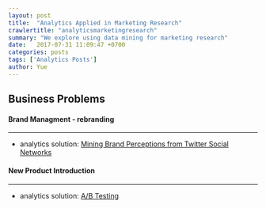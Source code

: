 ```yaml
---
layout: post
title:  "Analytics Applied in Marketing Research"
crawlertitle: "analyticsmarketingresearch"
summary: "We explore using data mining for marketing research"
date:   2017-07-31 11:09:47 +0700
categories: posts
tags: ['Analytics Posts']
author: Yue
---
```


Business Problems
---
#### Brand Managment - rebranding
___

   - analytics solution: [Mining Brand Perceptions from Twitter Social Networks](http://cs.iit.edu/~culotta/pubs/culotta16mining.pdf)
   
#### New Product Introduction
___

   - analytics solution: [A/B Testing](https://hbr.org/2017/06/a-refresher-on-ab-testing)
